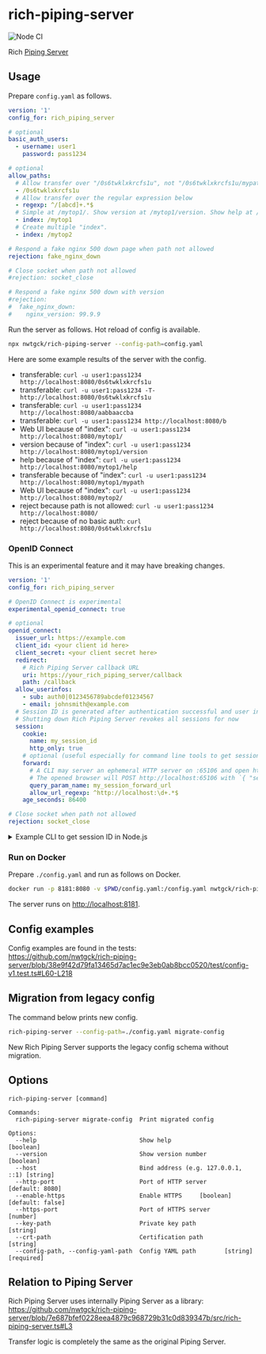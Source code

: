 # rich-piping-server
![Node CI](https://github.com/nwtgck/rich-piping-server/workflows/Node%20CI/badge.svg)

Rich [Piping Server](https://github.com/nwtgck/piping-server)

## Usage

Prepare `config.yaml` as follows.

```yaml
version: '1'
config_for: rich_piping_server

# optional
basic_auth_users:
  - username: user1
    password: pass1234

# optional
allow_paths:
  # Allow transfer over "/0s6twklxkrcfs1u", not "/0s6twklxkrcfs1u/mypath"
  - /0s6twklxkrcfs1u
  # Allow transfer over the regular expression below
  - regexp: ^/[abcd]+.*$
  # Simple at /mytop1/. Show version at /mytop1/version. Show help at /mytop1/help. Allow transfer /mytop1/mypath, /mytop1/hoge,....
  - index: /mytop1
  # Create multiple "index".
  - index: /mytop2

# Respond a fake nginx 500 down page when path not allowed
rejection: fake_nginx_down

# Close socket when path not allowed
#rejection: socket_close

# Respond a fake nginx 500 down with version
#rejection:
#  fake_nginx_down:
#    nginx_version: 99.9.9
```

Run the server as follows. Hot reload of config is available.

```bash
npx nwtgck/rich-piping-server --config-path=config.yaml
```

Here are some example results of the server with the config.

- transferable: `curl -u user1:pass1234 http://localhost:8080/0s6twklxkrcfs1u`
- transferable: `curl -u user1:pass1234 -T- http://localhost:8080/0s6twklxkrcfs1u`
- transferable: `curl -u user1:pass1234 http://localhost:8080/aabbaaccba`
- transferable: `curl -u user1:pass1234 http://localhost:8080/b`
- Web UI because of "index": `curl -u user1:pass1234 http://localhost:8080/mytop1/`
- version because of "index": `curl -u user1:pass1234 http://localhost:8080/mytop1/version`
- help because of "index": `curl -u user1:pass1234 http://localhost:8080/mytop1/help`
- transferable because of "index": `curl -u user1:pass1234 http://localhost:8080/mytop1/mypath`
- Web UI because of "index": `curl -u user1:pass1234 http://localhost:8080/mytop2/`
- reject because path is not allowed: `curl -u user1:pass1234 http://localhost:8080/`
- reject because of no basic auth: `curl http://localhost:8080/0s6twklxkrcfs1u`

### OpenID Connect

This is an experimental feature and it may have breaking changes.

```yaml
version: '1'
config_for: rich_piping_server

# OpenID Connect is experimental
experimental_openid_connect: true

# optional
openid_connect:
  issuer_url: https://example.com
  client_id: <your client id here>
  client_secret: <your client secret here>
  redirect:
    # Rich Piping Server callback URL
    uri: https://your_rich_piping_server/callback
    path: /callback
  allow_userinfos:
    - sub: auth0|0123456789abcdef01234567
    - email: johnsmith@example.com
  # Session ID is generated after authentication successful and user in "allow_userinfos"
  # Shutting down Rich Piping Server revokes all sessions for now
  session:
    cookie:
      name: my_session_id
      http_only: true
    # optional (useful especially for command line tools to get session ID)
    forward:
      # A CLI may server an ephemeral HTTP server on :65106 and open https://your_rich_piping_server/?my_session_forward_url=http://localhost:65106
      # The opened browser will POST http://localhost:65106 with `{ "session_id": "..." }` after logged in.
      query_param_name: my_session_forward_url
      allow_url_regexp: ^http://localhost:\d+.*$
    age_seconds: 86400

# Close socket when path not allowed
rejection: socket_close
```

<details>
<summary>Example CLI to get session ID in Node.js</summary>

```js
const http = require("http");

(async () => {
  const richPipingServerUrl = "https://your_rich_piping_server";
  const sessionId = await getSessionId(richPipingServerUrl);
  console.log("sessionId:", sessionId);
  // (you can use session ID now save to ~/.config/... or something)

  // Example to access the Rich Piping Server
  const res = await fetch(`${richPipingServerUrl}/version`, {
    headers: { "Cookie": `my_session_id=${sessionId}` }
  });
  console.log("Underlying Piping Server version:", await res.text());
})();

// Open default browser and get session ID
function getSessionId(richPipingServerUrl) {
  return new Promise((resolve, reject) => {
    const server = http.createServer((req, res) => {
      if (req.method === "OPTIONS") {
        res.writeHead(200, {
          "Access-Control-Allow-Origin": "*",
          "Access-Control-Allow-Methods": "GET, POST, OPTIONS",
          "Access-Control-Allow-Headers": "Content-Type",
          // Private Network Access preflights: https://developer.chrome.com/blog/private-network-access-preflight/
          ...(req.headers["access-control-request-private-network"] === "true" ? {
            "Access-Control-Allow-Private-Network": "true",
          }: {}),
          "Access-Control-Max-Age": 86400,
          "Content-Length": 0
        });
        res.end();
        return;
      }
      if (req.method === "POST") {
        let body = "";
        req.on('data', (chunk) => {
          body += chunk;
        });
        req.on('end', () => {
          res.writeHead(200, {
            "Access-Control-Allow-Origin": "*",
          });
          res.end();
          try {
            const sessionId = JSON.parse(body).session_id;
            resolve(sessionId);
          } catch (err) {
            reject(err);
          }
          server.close();
        });
        req.on("error", (err) => {
          server.close();
          reject(err);
        });
      }
    });
    server.listen(0, () => {
      // This ephemeral server is session forward URL
      const sessionForwardUrl = `http://localhost:${server.address().port}`;
      const serverUrl = new URL(richPipingServerUrl);
      serverUrl.searchParams.set("my_session_forward_url", sessionForwardUrl);
      // Open the browser
      // NOTE: This is only for macOS. Use other command for Windows, Linux
      require("child_process").execSync(`open ${serverUrl.href}`);
      // Use `npm install open` and `open(serverUrl.href)`
    });
  });
}
```
</details>

### Run on Docker

Prepare `./config.yaml` and run as follows on Docker.

```bash
docker run -p 8181:8080 -v $PWD/config.yaml:/config.yaml nwtgck/rich-piping-server --config-path=/config.yaml
```

The server runs on <http://localhost:8181>.

## Config examples

Config examples are found in the tests:  
<https://github.com/nwtgck/rich-piping-server/blob/38e9f42d79fa13465d7ac1ec9e3eb0ab8bcc0520/test/config-v1.test.ts#L60-L218>

## Migration from legacy config

The command below prints new config.

```bash
rich-piping-server --config-path=./config.yaml migrate-config
```

New Rich Piping Server supports the legacy config schema without migration.

## Options

```
rich-piping-server [command]

Commands:
  rich-piping-server migrate-config  Print migrated config

Options:
  --help                             Show help                         [boolean]
  --version                          Show version number               [boolean]
  --host                             Bind address (e.g. 127.0.0.1, ::1) [string]
  --http-port                        Port of HTTP server         [default: 8080]
  --enable-https                     Enable HTTPS     [boolean] [default: false]
  --https-port                       Port of HTTPS server               [number]
  --key-path                         Private key path                   [string]
  --crt-path                         Certification path                 [string]
  --config-path, --config-yaml-path  Config YAML path        [string] [required]
```

## Relation to Piping Server
Rich Piping Server uses internally Piping Server as a library:  
<https://github.com/nwtgck/rich-piping-server/blob/7e687bfef0228eea4879c968729b31c0d839347b/src/rich-piping-server.ts#L3>

Transfer logic is completely the same as the original Piping Server.
